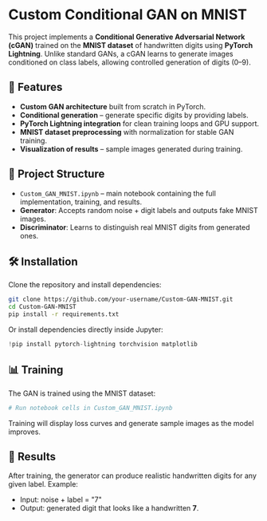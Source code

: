 # Custom Conditional GAN on MNIST

This project implements a **Conditional Generative Adversarial Network (cGAN)** trained on the **MNIST dataset** of handwritten digits using **PyTorch Lightning**. Unlike standard GANs, a cGAN learns to generate images conditioned on class labels, allowing controlled generation of digits (0–9).

## 🚀 Features

- **Custom GAN architecture** built from scratch in PyTorch.
- **Conditional generation** – generate specific digits by providing labels.
- **PyTorch Lightning integration** for clean training loops and GPU support.
- **MNIST dataset preprocessing** with normalization for stable GAN training.
- **Visualization of results** – sample images generated during training.

## 📂 Project Structure

- `Custom_GAN_MNIST.ipynb` – main notebook containing the full implementation, training, and results.
- **Generator**: Accepts random noise + digit labels and outputs fake MNIST images.
- **Discriminator**: Learns to distinguish real MNIST digits from generated ones.

## 🛠️ Installation

Clone the repository and install dependencies:

```bash
git clone https://github.com/your-username/Custom-GAN-MNIST.git
cd Custom-GAN-MNIST
pip install -r requirements.txt
```

Or install dependencies directly inside Jupyter:

```python
!pip install pytorch-lightning torchvision matplotlib
```

## 📊 Training

The GAN is trained using the MNIST dataset:

```python
# Run notebook cells in Custom_GAN_MNIST.ipynb
```

Training will display loss curves and generate sample images as the model improves.

## 🎨 Results

After training, the generator can produce realistic handwritten digits for any given label. Example:

- Input: noise + label = "7"
- Output: generated digit that looks like a handwritten **7**.


